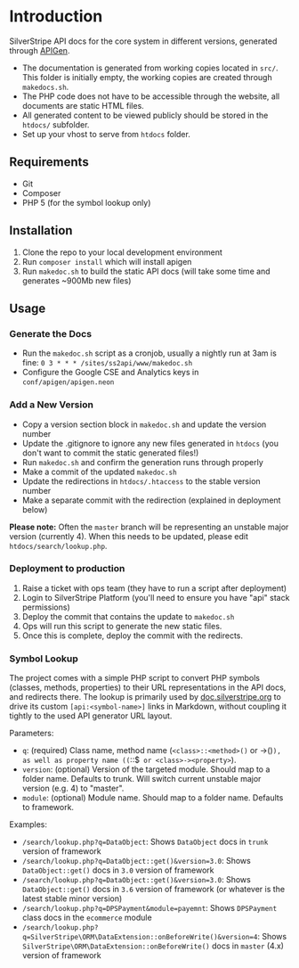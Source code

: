 # Introduction

SilverStripe API docs for the core system in different versions,
generated through [APIGen](http://apigen.org/).

 - The documentation is generated from working copies located in `src/`. This folder is initially empty, the working copies are created through `makedocs.sh`.
 - The PHP code does not have to be accessible through the website, all documents are static HTML files. 
 - All generated content to be viewed publicly should be stored in the `htdocs/` subfolder.
 - Set up your vhost to serve from `htdocs` folder.

## Requirements

 * Git
 * Composer
 * PHP 5 (for the symbol lookup only)

## Installation

 1. Clone the repo to your local development environment
 2. Run `composer install` which will install apigen
 3. Run `makedoc.sh` to build the static API docs (will take some time and generates ~900Mb new files)

## Usage

### Generate the Docs

 * Run the `makedoc.sh` script as a cronjob, usually a nightly run at 3am is fine:
	`0 3 * * * /sites/ss2api/www/makedoc.sh`
 * Configure the Google CSE and Analytics keys in `conf/apigen/apigen.neon`

### Add a New Version
 * Copy a version section block in `makedoc.sh` and update the version number
 * Update the .gitignore to ignore any new files generated in `htdocs` (you don't want to commit the static generated files!)
 * Run `makedoc.sh` and confirm the generation runs through properly
 * Make a commit of the updated `makedoc.sh`
 * Update the redirections in `htdocs/.htaccess` to the stable version number
 * Make a separate commit with the redirection (explained in deployment below)

**Please note:** Often the `master` branch will be representing an unstable major version (currently 4). When this needs
to be updated, please edit `htdocs/search/lookup.php`.

### Deployment to production
 1. Raise a ticket with ops team (they have to run a script after deployment)
 2. Login to SilverStripe Platform (you'll need to ensure you have "api" stack permissions)
 3. Deploy the commit that contains the update to `makedoc.sh`
 4. Ops will run this script to generate the new static files.
 5. Once this is complete, deploy the commit with the redirects.


### Symbol Lookup

The project comes with a simple PHP script to convert PHP symbols (classes, methods, properties)
to their URL representations in the API docs, and redirects there.
The lookup is primarily used by [doc.silverstripe.org](http://doc.silverstripe.org)
to drive its custom `[api:<symbol-name>]` links in Markdown, without coupling it tightly
to the used API generator URL layout.

Parameters:

 * `q`: (required) Class name, method name (`<class>::<method>()` or <class>-><method>()`),
   as well as property name ((`<class>::$<property>` or <class>-><property>`).
 * `version`: (optional) Version of the targeted module. Should map to a folder name. Defaults to trunk. Will switch current unstable major version (e.g. 4) to "master".
 * `module`: (optional) Module name. Should map to a folder name. Defaults to framework.

Examples:

 * `/search/lookup.php?q=DataObject`: Shows `DataObject` docs in `trunk` version of framework
 * `/search/lookup.php?q=DataObject::get()&version=3.0`: Shows `DataObject::get()` docs in `3.0` version of framework
 * `/search/lookup.php?q=DataObject::get()&version=3.0`: Shows `DataObject::get()` docs in `3.6` version of framework (or whatever is the latest stable minor version)
 * `/search/lookup.php?q=DPSPayment&module=payemnt`: Shows `DPSPayment` class docs in the `ecommerce` module
 * `/search/lookup.php?q=SilverStripe\ORM\DataExtension::onBeforeWrite()&version=4`: Shows `SilverStripe\ORM\DataExtension::onBeforeWrite()` docs in `master` (4.x) version of framework
